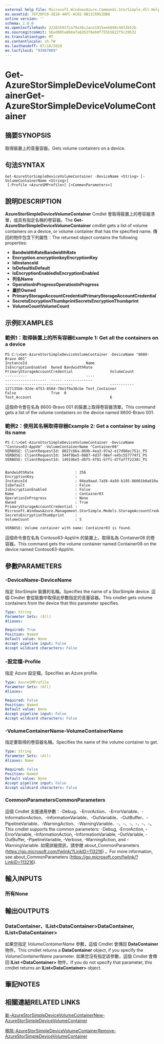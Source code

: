 ```yaml
---
external help file: Microsoft.WindowsAzure.Commands.StorSimple.dll-Help.xml
ms.assetid: 7EF20FC0-3E2A-4AFC-AC02-9B11C8952DB8
online version: ''
schema: 2.0.0
ms.openlocfilehash: 22263501f2a79a36c1ace1915ee6898c4833b52b
ms.sourcegitcommit: 56ed085a868afa8263f8eb0f755b5822f5c29532
ms.translationtype: MT
ms.contentlocale: zh-TW
ms.lasthandoff: 07/18/2020
ms.locfileid: "93967009"
---
```

# <span data-ttu-id="2adaa-101">Get-AzureStorSimpleDeviceVolumeContainer</span><span class="sxs-lookup"><span data-stu-id="2adaa-101">Get-AzureStorSimpleDeviceVolumeContainer</span></span>

## <span data-ttu-id="2adaa-102">摘要</span><span class="sxs-lookup"><span data-stu-id="2adaa-102">SYNOPSIS</span></span>
<span data-ttu-id="2adaa-103">取得裝置上的音量容器。</span><span class="sxs-lookup"><span data-stu-id="2adaa-103">Gets volume containers on a device.</span></span>

## <span data-ttu-id="2adaa-104">句法</span><span class="sxs-lookup"><span data-stu-id="2adaa-104">SYNTAX</span></span>

```
Get-AzureStorSimpleDeviceVolumeContainer -DeviceName <String> [-VolumeContainerName <String>]
 [-Profile <AzureSMProfile>] [<CommonParameters>]
```

## <span data-ttu-id="2adaa-105">說明</span><span class="sxs-lookup"><span data-stu-id="2adaa-105">DESCRIPTION</span></span>
<span data-ttu-id="2adaa-106">**AzureStorSimpleDeviceVolumeContainer** Cmdlet 會取得裝置上的卷容器清單，或具有指定名稱的卷容器。</span><span class="sxs-lookup"><span data-stu-id="2adaa-106">The **Get-AzureStorSimpleDeviceVolumeContainer** cmdlet gets a list of volume containers on a device, or volume container that has the specified name.</span></span>
<span data-ttu-id="2adaa-107">傳回的物件包含下列屬性：</span><span class="sxs-lookup"><span data-stu-id="2adaa-107">The returned object contains the following properties:</span></span> 

- <span data-ttu-id="2adaa-108">**BandwidthRate**</span><span class="sxs-lookup"><span data-stu-id="2adaa-108">**BandwidthRate**</span></span>
- <span data-ttu-id="2adaa-109">**Encryption.encryptionkey**</span><span class="sxs-lookup"><span data-stu-id="2adaa-109">**EncryptionKey**</span></span>
- <span data-ttu-id="2adaa-110">**Id**</span><span class="sxs-lookup"><span data-stu-id="2adaa-110">**InstanceId**</span></span>
- <span data-ttu-id="2adaa-111">**IsDefault**</span><span class="sxs-lookup"><span data-stu-id="2adaa-111">**IsDefault**</span></span>
- <span data-ttu-id="2adaa-112">**IsEncryptionEnabled**</span><span class="sxs-lookup"><span data-stu-id="2adaa-112">**IsEncryptionEnabled**</span></span>
- <span data-ttu-id="2adaa-113">**列名**</span><span class="sxs-lookup"><span data-stu-id="2adaa-113">**Name**</span></span>
- <span data-ttu-id="2adaa-114">**OperationInProgress**</span><span class="sxs-lookup"><span data-stu-id="2adaa-114">**OperationInProgress**</span></span>
- <span data-ttu-id="2adaa-115">**屬於**</span><span class="sxs-lookup"><span data-stu-id="2adaa-115">**Owned**</span></span>
- <span data-ttu-id="2adaa-116">**PrimaryStorageAccountCredential**</span><span class="sxs-lookup"><span data-stu-id="2adaa-116">**PrimaryStorageAccountCredential**</span></span>
- <span data-ttu-id="2adaa-117">**SecretsEncryptionThumbprint**</span><span class="sxs-lookup"><span data-stu-id="2adaa-117">**SecretsEncryptionThumbprint**</span></span>
- <span data-ttu-id="2adaa-118">**VolumeCount**</span><span class="sxs-lookup"><span data-stu-id="2adaa-118">**VolumeCount**</span></span>

## <span data-ttu-id="2adaa-119">示例</span><span class="sxs-lookup"><span data-stu-id="2adaa-119">EXAMPLES</span></span>

### <span data-ttu-id="2adaa-120">範例1：取得裝置上的所有容器</span><span class="sxs-lookup"><span data-stu-id="2adaa-120">Example 1: Get all the containers on a device</span></span>
```
PS C:\>Get-AzureStorSimpleDeviceVolumeContainer -DeviceName "8600-Bravo 001"
InstanceId                           Name                                             IsEncryptionEnabled  Owned BandwidthRate                                    PrimaryStorageAccountCredential                 VolumeCount                                    
----------                           ----                                             -------------------  ----- -------------                                    -------------------------------                 -----------                                    
127135b6-92de-4f53-850d-70e1f9a38cbe Test_Container                                   False                True  0                                                Test_Account                                    6
```

<span data-ttu-id="2adaa-121">這個命令會在名為 8600-Bravo 001 的裝置上取得卷容器清單。</span><span class="sxs-lookup"><span data-stu-id="2adaa-121">This command gets a list of the volume containers on the device named 8600-Bravo 001.</span></span>

### <span data-ttu-id="2adaa-122">範例2：使用其名稱取得容器</span><span class="sxs-lookup"><span data-stu-id="2adaa-122">Example 2: Get a container by using its name</span></span>
```
PS C:\>Get-AzureStorSimpleDeviceVolumeContainer -DeviceName "Contoso63-AppVm" -VolumeContainerName "Container08"
VERBOSE: ClientRequestId: 8027c66a-869b-4ea3-97a2-e17d98ec751c_PS
VERBOSE: ClientRequestId: 344f9be5-0887-4d37-98ef-e45c557774f1_PS
VERBOSE: ClientRequestId: 14919be5-d6f5-4f81-b7f1-d7fafff2238c_PS


BandwidthRate                   : 256
EncryptionKey                   : 
InstanceId                      : 04ea9aad-7a56-4a50-b195-86061b0a810a
IsDefault                       : False
IsEncryptionEnabled             : False
Name                            : Container03
OperationInProgress             : None
Owned                           : True
PrimaryStorageAccountCredential : Microsoft.WindowsAzure.Management.StorSimple.Models.StorageAccountCredentialResponse
SecretsEncryptionThumbprint     : 
VolumeCount                     : 5

VERBOSE: Volume container with name: Container03 is found.
```

<span data-ttu-id="2adaa-123">這個命令會在名為 Contoso63-AppVm 的裝置上，取得名為 Container08 的卷容器。</span><span class="sxs-lookup"><span data-stu-id="2adaa-123">This command gets the volume container named Container08 on the device named Contoso63-AppVm.</span></span>

## <span data-ttu-id="2adaa-124">參數</span><span class="sxs-lookup"><span data-stu-id="2adaa-124">PARAMETERS</span></span>

### <span data-ttu-id="2adaa-125">-DeviceName</span><span class="sxs-lookup"><span data-stu-id="2adaa-125">-DeviceName</span></span>
<span data-ttu-id="2adaa-126">指定 StorSimple 裝置的名稱。</span><span class="sxs-lookup"><span data-stu-id="2adaa-126">Specifies the name of a StorSimple device.</span></span>
<span data-ttu-id="2adaa-127">這個 Cmdlet 會從裝置中取得此參數指定的音量容器。</span><span class="sxs-lookup"><span data-stu-id="2adaa-127">This cmdlet gets volume containers from the device that this parameter specifies.</span></span>

```yaml
Type: String
Parameter Sets: (All)
Aliases: 

Required: True
Position: Named
Default value: None
Accept pipeline input: False
Accept wildcard characters: False
```

### <span data-ttu-id="2adaa-128">-設定檔</span><span class="sxs-lookup"><span data-stu-id="2adaa-128">-Profile</span></span>
<span data-ttu-id="2adaa-129">指定 Azure 設定檔。</span><span class="sxs-lookup"><span data-stu-id="2adaa-129">Specifies an Azure profile.</span></span>

```yaml
Type: AzureSMProfile
Parameter Sets: (All)
Aliases: 

Required: False
Position: Named
Default value: None
Accept pipeline input: False
Accept wildcard characters: False
```

### <span data-ttu-id="2adaa-130">-VolumeContainerName</span><span class="sxs-lookup"><span data-stu-id="2adaa-130">-VolumeContainerName</span></span>
<span data-ttu-id="2adaa-131">指定要取得的卷容器名稱。</span><span class="sxs-lookup"><span data-stu-id="2adaa-131">Specifies the name of the volume container to get.</span></span>

```yaml
Type: String
Parameter Sets: (All)
Aliases: Name

Required: False
Position: Named
Default value: None
Accept pipeline input: False
Accept wildcard characters: False
```

### <span data-ttu-id="2adaa-132">CommonParameters</span><span class="sxs-lookup"><span data-stu-id="2adaa-132">CommonParameters</span></span>
<span data-ttu-id="2adaa-133">這個 Cmdlet 支援通用參數：-Debug、-ErrorAction、-ErrorVariable、-InformationAction、-InformationVariable、-OutVariable、-OutBuffer、-PipelineVariable、-WarningAction、-WarningVariable、-、-、-、-、-、-。</span><span class="sxs-lookup"><span data-stu-id="2adaa-133">This cmdlet supports the common parameters: -Debug, -ErrorAction, -ErrorVariable, -InformationAction, -InformationVariable, -OutVariable, -OutBuffer, -PipelineVariable, -Verbose, -WarningAction, and -WarningVariable.</span></span> <span data-ttu-id="2adaa-134">如需詳細資訊，請參閱 about_CommonParameters (https://go.microsoft.com/fwlink/?LinkID=113216) 。</span><span class="sxs-lookup"><span data-stu-id="2adaa-134">For more information, see about_CommonParameters (https://go.microsoft.com/fwlink/?LinkID=113216).</span></span>

## <span data-ttu-id="2adaa-135">輸入</span><span class="sxs-lookup"><span data-stu-id="2adaa-135">INPUTS</span></span>

### <span data-ttu-id="2adaa-136">所有</span><span class="sxs-lookup"><span data-stu-id="2adaa-136">None</span></span>

## <span data-ttu-id="2adaa-137">輸出</span><span class="sxs-lookup"><span data-stu-id="2adaa-137">OUTPUTS</span></span>

### <span data-ttu-id="2adaa-138">DataContainer、IList\<DataContainer\></span><span class="sxs-lookup"><span data-stu-id="2adaa-138">DataContainer, IList\<DataContainer\></span></span>
<span data-ttu-id="2adaa-139">如果您指定 *VolumeContainerName* 參數，這個 Cmdlet 會傳回 **DataContainer** 物件。</span><span class="sxs-lookup"><span data-stu-id="2adaa-139">This cmdlet returns a **DataContainer** object, if you specify the *VolumeContainerName* parameter.</span></span>
<span data-ttu-id="2adaa-140">如果您沒有指定該參數，這個 Cmdlet 會傳回 **IList \<DataContainer\>** 物件。</span><span class="sxs-lookup"><span data-stu-id="2adaa-140">If you do not specify that parameter, this cmdlet returns an **IList\<DataContainer\>** object.</span></span>

## <span data-ttu-id="2adaa-141">筆記</span><span class="sxs-lookup"><span data-stu-id="2adaa-141">NOTES</span></span>

## <span data-ttu-id="2adaa-142">相關連結</span><span class="sxs-lookup"><span data-stu-id="2adaa-142">RELATED LINKS</span></span>

[<span data-ttu-id="2adaa-143">新-AzureStorSimpleDeviceVolumeContainer</span><span class="sxs-lookup"><span data-stu-id="2adaa-143">New-AzureStorSimpleDeviceVolumeContainer</span></span>](./New-AzureStorSimpleDeviceVolumeContainer.md)

[<span data-ttu-id="2adaa-144">移除-AzureStorSimpleDeviceVolumeContainer</span><span class="sxs-lookup"><span data-stu-id="2adaa-144">Remove-AzureStorSimpleDeviceVolumeContainer</span></span>](./Remove-AzureStorSimpleDeviceVolumeContainer.md)


